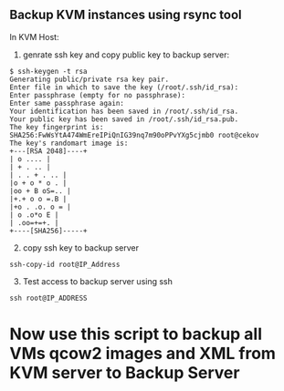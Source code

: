 ## Backup KVM instances using rsync tool 

In KVM Host:
1. genrate ssh key and copy public key to backup server:
```
$ ssh-keygen -t rsa
Generating public/private rsa key pair.
Enter file in which to save the key (/root/.ssh/id_rsa):
Enter passphrase (empty for no passphrase):
Enter same passphrase again:
Your identification has been saved in /root/.ssh/id_rsa.
Your public key has been saved in /root/.ssh/id_rsa.pub.
The key fingerprint is:
SHA256:FwWsYtA474WmEreIPiQnIG39nq7m90oPPvYXg5cjmb0 root@cekov
The key's randomart image is:
+---[RSA 2048]----+
| o .... |
| + . .. |
| . . + . .. |
|o + o * o . |
|oo + B oS=.. |
|+.+ o o =.B |
|+o . .o. o = |
| o .o*o E |
| .oo=+=+. |
+----[SHA256]-----+
```
2. copy ssh key to backup server 
```
ssh-copy-id root@IP_Address 
```
3. Test access to backup server using ssh 

```
ssh root@IP_ADDRESS
```

# Now use this script to backup all VMs qcow2 images and XML from KVM server to Backup Server 
